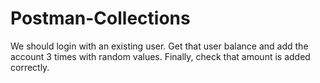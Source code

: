# Postman-Collections

We should login with an existing user. Get that user balance and add the account 3 times with random values. Finally, check that amount is added correctly.
